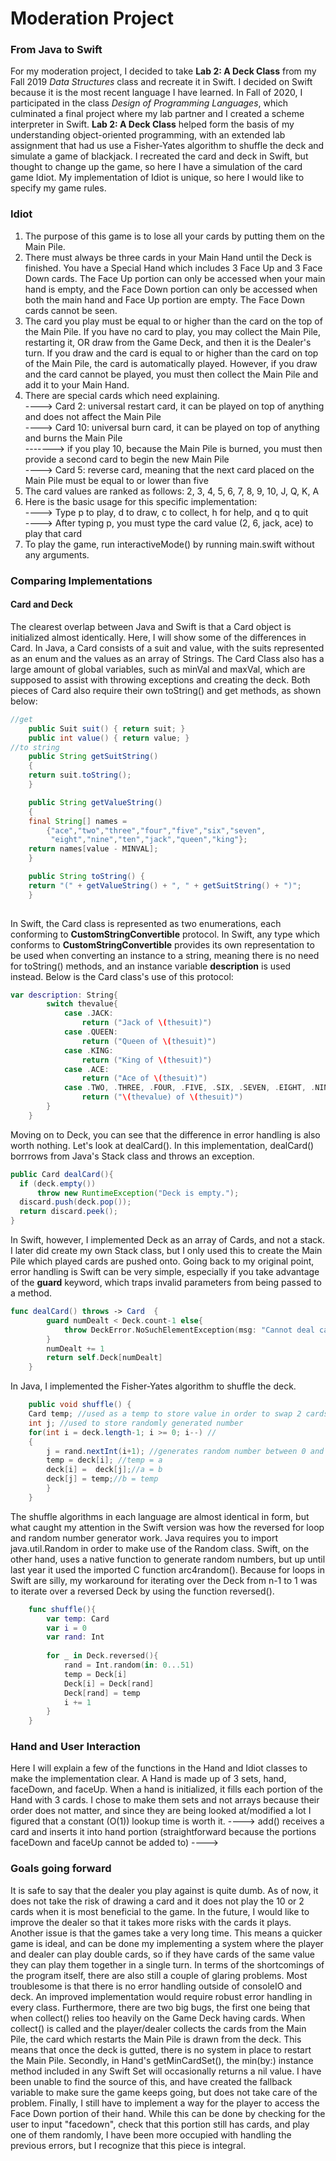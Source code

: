 # Moderation Project
### From Java to Swift

For my moderation project, I decided to take **Lab 2: A Deck Class** from my Fall 2019 _Data Structures_ class and recreate it in Swift. I decided on Swift because it is the most recent language I have learned. In Fall of 2020, I participated in the class _Design of Programming Languages_, which culminated a final project where my lab partner and I created a scheme interpreter in Swift. **Lab 2: A Deck Class** helped form the basis of my understanding object-oriented programming, with an extended lab assignment that had us use a Fisher-Yates algorithm to shuffle the deck and simulate a game of blackjack. I recreated the card and deck in Swift, but thought to change up the game, so here I have a simulation of the card game Idiot. My implementation of Idiot is unique, so here I would like to specify my game rules.

### Idiot
1. The purpose of this game is to lose all your cards by putting them on the Main Pile.
2. There must always be three cards in your Main Hand until the Deck is finished. You have a Special Hand which includes 3 Face Up and 3 Face Down cards. The Face Up portion can only be accessed when your main hand is empty, and the Face Down portion can only be accessed when both the main hand and Face Up portion are empty. The Face Down cards cannot be seen. 
3. The card you play must be equal to or higher than the card on the top of the Main Pile. If you have no card to play, you may collect the Main Pile, restarting it, OR draw from the Game Deck, and then it is the Dealer's turn. If you draw and the card is equal to or higher than the card on top of the Main Pile, the card is automatically played. However, if you draw and the card cannot be played, you must then collect the Main Pile and add it to your Main Hand.
4. There are special cards which need explaining.<br />
----> Card 2: universal restart card, it can be played on top of anything and does not affect the Main Pile<br />
----> Card 10: universal burn card, it can be played on top of anything and burns the Main Pile<br />
      -------> if you play 10, because the Main Pile is burned, you must then provide a second card to begin the new Main Pile<br />
----> Card 5: reverse card, meaning that the next card placed on the Main Pile must be equal to or lower than five<br />
5. The card values are ranked as follows: 2, 3, 4, 5, 6, 7, 8, 9, 10, J, Q, K, A
6. Here is the basic usage for this specific implementation:<br />
----> Type p to play, d to draw, c to collect, h for help, and q to quit<br />
----> After typing p, you must type the card value (2, 6, jack, ace) to play that card<br />
7. To play the game, run interactiveMode() by running main.swift without any arguments.

### Comparing Implementations 
#### Card and Deck
The clearest overlap between Java and Swift is that a Card object is initialized almost identically. Here, I will show some of the differences in Card. In Java, a Card consists of a suit and value, with the suits represented as an enum and the values as an array of Strings. The Card Class also has a large amount of global variables, such as minVal and maxVal, which are supposed to assist with throwing exceptions and creating the deck. Both pieces of Card also require their own toString() and get methods, as shown below:
```Java
//get 
    public Suit suit() { return suit; }  
    public int value() { return value; } 
//to string
    public String getSuitString()
    {
	return suit.toString();
    }

    public String getValueString()
    {
	final String[] names = 
	    {"ace","two","three","four","five","six","seven",
	     "eight","nine","ten","jack","queen","king"};
	return names[value - MINVAL];
    }

    public String toString() {
	return "(" + getValueString() + ", " + getSuitString() + ")";
    }
    
```
In Swift, the Card class is represented as two enumerations, each conforming to **CustomStringConvertible** protocol. In Swift, any type which conforms to **CustomStringConvertible** provides its own representation to be used when converting an instance to a string, meaning there is no need for toString() methods, and an instance variable **description** is used instead. Below is the Card class's use of this protocol:
```Swift
var description: String{
        switch thevalue{
            case .JACK:
                return ("Jack of \(thesuit)")
            case .QUEEN:
                return ("Queen of \(thesuit)")
            case .KING:
                return ("King of \(thesuit)")
            case .ACE:
                return ("Ace of \(thesuit)")
            case .TWO, .THREE, .FOUR, .FIVE, .SIX, .SEVEN, .EIGHT, .NINE, .TEN:
                return ("\(thevalue) of \(thesuit)")
        }
    }

```
Moving on to Deck, you can see that the difference in error handling is also worth nothing. Let's look at dealCard(). In this implementation, dealCard() borrrows from Java's Stack class and throws an exception.
```Java
public Card dealCard(){
  if (deck.empty())
      throw new RuntimeException("Deck is empty.");
  discard.push(deck.pop());
  return discard.peek();
}
```
In Swift, however, I implemented Deck as an array of Cards, and not a stack. I later did create my own Stack class, but I only used this to create the Main Pile which played cards are pushed onto. Going back to my original point, error handling is Swift can be very simple, especially if you take advantage of the **guard** keyword, which traps invalid parameters from being passed to a method.
```Swift
func dealCard() throws -> Card  {
        guard numDealt < Deck.count-1 else{
            throw DeckError.NoSuchElementException(msg: "Cannot deal card because there are no more cards in the deck.")
        }
        numDealt += 1
        return self.Deck[numDealt]
    }
```

In Java, I implemented the Fisher-Yates algorithm to shuffle the deck. 
```Java
    public void shuffle() {
    Card temp; //used as a temp to store value in order to swap 2 cards
    int j; //used to store randomly generated number
    for(int i = deck.length-1; i >= 0; i--) //
    {
        j = rand.nextInt(i+1); //generates random number between 0 and 52
        temp = deck[i]; //temp = a
        deck[i] =  deck[j];//a = b
        deck[j] = temp;//b = temp
    	}
    }
```
The shuffle algorithms in each language are almost identical in form, but what caught my attention in the Swift version was how the reversed for loop and random number generator work. Java requires you to import java.util.Random in order to make use of the Random class. Swift, on the other hand, uses a native function to generate random numbers, but up until last year it used the imported C function arc4random(). Because for loops in Swift are silly, my workaround for iterating over the Deck from n-1 to 1 was to iterate over a reversed Deck by using the function reversed(). 
```Swift
    func shuffle(){
        var temp: Card
        var i = 0
        var rand: Int
        
        for _ in Deck.reversed(){
            rand = Int.random(in: 0...51)
            temp = Deck[i]
            Deck[i] = Deck[rand]
            Deck[rand] = temp
            i += 1
        }
    }

```

### Hand and User Interaction
Here I will explain a few of the functions in the Hand and Idiot classes to make the implementation clear. A Hand is made up of 3 sets, hand, faceDown, and faceUp. When a hand is initialized, it fills each portion of the Hand with 3 cards. I chose to make them sets and not arrays because their order does not matter, and since they are being looked at/modified a lot I figured that a constant (O(1)) lookup time is worth it.
----> add() receives a card and inserts it into hand portion (straightforward because the portions faceDown and faceUp cannot be added to)
---->


### Goals going forward
It is safe to say that the dealer you play against is quite dumb. As of now, it does not take the risk of drawing a card and it does not play the 10 or 2 cards when it is most beneficial to the game. In the future, I would like to improve the dealer so that it takes more risks with the cards it plays. Another issue is that the games take a very long time. This means a quicker game is ideal, and can be done my implementing a system where the player and dealer can play double cards, so if they have cards of the same value they can play them together in a single turn. In terms of the shortcomings of the program itself, there are also still a couple of glaring problems. Most troublesome is that there is no error handling outside of consoleIO and deck. An improved implementation would require robust error handling in every class. Furthermore, there are two big bugs, the first one being that when collect() relies too heavily on the Game Deck having cards. When collect() is called and the player/dealer collects the cards from the Main Pile, the card which restarts the Main Pile is drawn from the deck. This means that once the deck is gutted, there is no system in place to restart the Main Pile. Secondly, in Hand's getMinCardSet(), the min(by:) instance method included in any Swift Set will occasionally returns a nil value. I have been unable to find the source of this, and have created the fallback variable to make sure the game keeps going, but does not take care of the problem. Finally, I still have to implement a way for the player to access the Face Down portion of their hand. While this can be  done by checking for the user to input "facedown", check that this portion still has cards, and play one of them randomly, I have been more occupied with handling the previous errors, but I recognize that this piece is integral.

